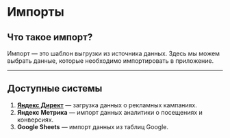 # Импорты

## Что такое импорт?

Импорт — это шаблон выгрузки из источника данных. Здесь мы можем выбрать данные, которые необходимо импортировать в приложение.

---

## Доступные системы

1. **[Яндекс Директ](https://github.com/tonyloks-org/app_documentation/tree/main/Импорты/Яндекс%20Директ)** — загрузка данных о рекламных кампаниях. 
2. **Яндекс Метрика** — импорт данных аналитики о посещениях и конверсиях.
3. **Google Sheets** — импорт данных из таблиц Google.



